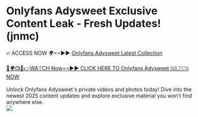 # Onlyfans Adysweet Exclusive Content Leak - Fresh Updates! (jnmc)

🔥 ACCESS NOW 🌍==►► <a href="https://tinyurl.com/kvy9nzfs" rel="nofollow">Onlyfans Adysweet Latest Collection</a>
<br><br>
[🔴🌍📺📱👉WA𝚃CH Now==►► CLICK HERE TO Onlyfans Adysweet 𝚆𝙰𝚃𝙲𝙷 NOW](https://tinyurl.com/kvy9nzfs)
<br><br>
Unlock Onlyfans Adysweet's private videos and photos today! Dive into the newest 2025 content updates and explore exclusive material you won’t find anywhere else.
<br>
<a href="https://tinyurl.com/kvy9nzfs" rel="nofollow" data-target="animated-image.originalLink"><img src="https://camo.githubusercontent.com/8a4f000d20f83aca3bf7ec5f350d767afa0574a8a352519fd8cfa583a6f93a33/68747470733a2f2f692e696d6775722e636f6d2f644a486b345a712e676966" data-canonical-src="https://i.imgur.com/dJHk4Zq.gif" style="max-width: 100%; display: inline-block;" data-target="animated-image.originalImage"></a>
<br>
